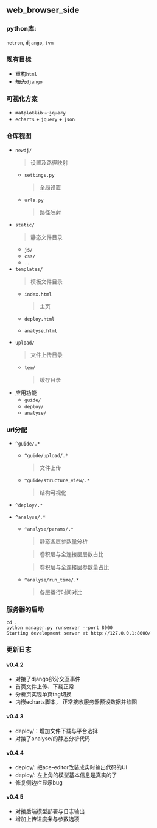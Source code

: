 ## web_browser_side

### python库:

`netron`, `django`, `tvm`

### 现有目标
+ 重构`html`
+ ~~加入`django`~~

### 可视化方案
+ ~~`matplotlib` + `jquery`~~
+ `echarts` + `jquery` + `json`

### 仓库视图
+ `newdj/`
    > 设置及路径映射
    + `settings.py`
      
        > 全局设置
    + `urls.py`
      
        > 路径映射
+ `static/`
    > 静态文件目录
    + `js/`
    + `css/`
    + `..`
+ `templates/`
    > 模板文件目录
    + `index.html`
      
        > 主页
    + `deploy.html`
    + `analyse.html`
+ `upload/`
    > 文件上传目录
    + `tem/`
      
        > 缓存目录
+ 应用功能
    + `guide/`
    + `deploy/`
    + `analyse/`

### url分配
+ `^guide/.*`
    + `^guide/upload/.*`
      
        > 文件上传
    + `^guide/structure_view/.*`
      
        > 结构可视化
+ `^deploy/.*`

+ `^analyse/.*`
    + `^analyse/params/.*`
      
        > 静态各层参数量分析
        
        > 卷积层与全连接层层数占比
        
        > 卷积层与全连接层参数量占比

    + `^analyse/run_time/.*`
        
        > 各层运行时间对比

### 服务器的启动
`cd .`<br>
`python manager.py runserver --port 8000`<br>
`Starting development server at http://127.0.0.1:8000/`<br>

### 更新日志
#### v0.4.2
+ 对接了django部分交互事件
+ 首页文件上传、下载正常
+ 分析页实现单页tag切换
+ 内嵌echarts脚本， 正常接收服务器预设数据并绘图

#### v0.4.3

+ deploy/：增加文件下载与平台选择
+ 对接了analyse/的静态分析代码

#### v0.4.4

+ deploy/: 把ace-editor改装成实时输出代码的UI
+ deploy/: 左上角的模型基本信息是真实的了
+ 修复侧边栏显示bug

#### v0.4.5
+ 对接后端模型部署与日志输出
+ 增加上传进度条与参数选项
